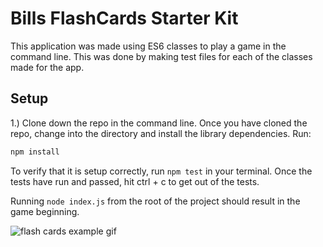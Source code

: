# Bills FlashCards Starter Kit
This application was made using ES6 classes to play a game in the command line. This was done by making test files for each of the classes made for the app.

## Setup

1.) Clone down the repo in the command line. Once you have cloned the repo, change into the directory and install the library dependencies. Run:

```bash
npm install
```

To verify that it is setup correctly, run `npm test` in your terminal. Once the tests have run and passed, hit ctrl + c to get out of the tests.

Running `node index.js` from the root of the project should result in the game beginning.


![flash cards example gif](https://media.giphy.com/media/1zkb1q58eTiTH6D7wc/giphy.gif)
